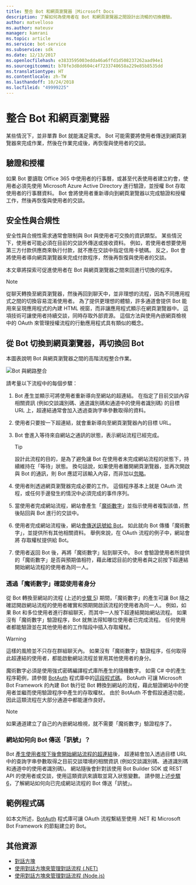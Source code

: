 ```yaml
---
title: 整合 Bot 和網頁瀏覽器 |Microsoft Docs
description: 了解如何為使用者在 Bot 和網頁瀏覽器之間設計出流暢的切換體驗。
author: matvelloso
ms.author: mateusv
manager: kamrani
ms.topic: article
ms.service: bot-service
ms.subservice: sdk
ms.date: 12/13/2017
ms.openlocfilehash: e3833595003edda46a6ffd1d508237262aad94e1
ms.sourcegitcommit: b78fe3d8dd604c4f7233740658a229e85b8535dd
ms.translationtype: HT
ms.contentlocale: zh-TW
ms.lasthandoff: 10/24/2018
ms.locfileid: "49999225"
---
```

# <a name="integrate-your-bot-with-a-web-browser"></a>整合 Bot 和網頁瀏覽器

某些情況下，並非單靠 Bot 就能滿足需求。 Bot 可能需要將使用者傳送到網頁瀏覽器來完成作業，然後在作業完成後，再恢復與使用者的交談。 

## <a name="authentication-and-authorization"></a>驗證和授權
如果 Bot 要讀取 Office 365 中使用者的行事曆，或甚至代表使用者建立約會，使用者必須先使用 Microsoft Azure Active Directory 進行驗證，並授權 Bot 存取使用者的行事曆資料。 Bot 會將使用者重新導向到網頁瀏覽器以完成驗證和授權工作，然後再恢復與使用者的交談。 

## <a name="security-and-compliance"></a>安全性與合規性
安全性與合規性需求通常會限制與 Bot 與使用者可交換的資訊類型。 某些情況下，使用者可能必須在目前的交談外傳送或接收資料。 例如，若使用者想要使用第三方付款供應商來執行付款，就不應在交談中指定信用卡號碼。 反之，Bot 會將使用者導向網頁瀏覽器來完成付款程序，然後再恢復與使用者的交談。

本文章將探索可促進使用者在 Bot 與網頁瀏覽器之間來回進行切換的程序。 

> [!NOTE]
> 從聊天轉換至網頁瀏覽器，然後再回到聊天中，並非理想的流程，因為不同應用程式之間的切換容易混淆使用者。 為了提供更理想的體驗，許多通道會提供 Bot 能用來呈現應用程式的內建 HTML 視窗，而非讓應用程式顯示在網頁瀏覽器中。 這項技術可讓使用者持續交談，同時存取外部資源。 這個方法與使用內嵌網頁檢視中的 OAuth 來管理授權流程的行動應用程式具有類似的概念。

## <a name="bot-to-web-browser-and-back-again"></a>從 Bot 切換到網頁瀏覽器，再切換回 Bot

本圖表說明 Bot 與網頁瀏覽器之間的高階流程整合作業。 

![Bot 與網路整合](~/media/bot-service-design-pattern-integrate-browser/bot-to-web1.png)

請考量以下流程中的每個步驟：

1. <a id="generate-hyperlink"></a>Bot 產生並顯示可將使用者重新導向至網站的超連結。 
   在指定了目前交談內容相關資訊 (例如交談識別碼、通道識別碼和通道中的使用者識別碼) 的目標 URL 上，超連結通常會加入透過查詢字串參數取得的資料。 

2. 使用者只要按一下超連結，就會重新導向至網頁瀏覽器內的目標 URL。 

3. Bot 會進入等待來自網站之通訊的狀態，表示網站流程已經完成。  
   > [!TIP]
   > 設計此流程的目的，是為了避免讓 Bot 在使用者未完成網站流程的狀態下，持續維持在「等待」狀態。 換句話說，如果使用者離開網頁瀏覽器，並再次開啟與 Bot 的通訊，則 Bot 應認可該輸入內容，而非加以[忽略](~/bot-service-design-navigation.md#the-mysterious-bot)。

4. 使用者則透過網頁瀏覽器完成必要的工作。 
   這個程序基本上就是 OAuth 流程，或任何手邊發生的情況中必須完成的事件序列。 

5. <a id="generate-magic-number"></a>當使用者完成網站流程，網站會產生「[魔術數字](#verify-identity)」並指示使用者複製該值，然後貼回與 Bot 進行的交談中。 

6. 使用者完成網站流程後，<a id="signal-to-bot"></a>網站[會傳送訊號給 Bot](#website-signal-to-bot)。 
   如此就向 Bot 傳播「魔術數字」，並提供所有其他相關資料。
   舉例來說，在 OAuth 流程的例子中，網站會將 存取權杖提供給 Bot。

7. 使用者返回 Bot 後，再將「魔術數字」貼到聊天中。 
   Bot 會驗證使用者所提供的「魔術數字」是否與預期值相符，藉此確認目前的使用者與之前按下超連結開始網站流程的使用者為同一人。 

### <a id="verify-identity"></a>透過「魔術數字」確認使用者身分

從 Bot 轉換至網站的流程 (上述的[步驟 5](#generate-magic-number)) 期間，「魔術數字」的產生可讓 Bot 隨之確認開啟網站流程的使用者確實和預期開啟該流程的使用者為同一人。 例如，如果 Bot 和多位使用者進行群組聊天，而其中一人按下超連結開始網站流程。 如果沒有「魔術數字」驗證程序，Bot 就無法得知哪位使用者已完成流程。 任何使用者都能驗證並在其他使用者的工作階段中插入存取權杖。 

> [!WARNING] 
> 這樣的風險並不只存在群組聊天內。 如果沒有「魔術數字」驗證程序，任何取得此超連結的使用者，都能啟動網站流程並冒用其他使用者的身分。 

魔術數字必須是使用強式密碼編譯程式庫所產生的隨機數字。 如需 C# 中的產生程序範例，請參閱 <a href="https://www.nuget.org/packages/BotAuth" target="_blank">BotAuth</a> 程式庫中的<a href="https://github.com/MicrosoftDX/botauth/tree/master/CSharp" target="_blank">這段程式碼</a>。 BotAuth 可讓 Microsoft Bot Framework 的內建 Bot 執行從 Bot 轉換到網站的流程，藉此驗證網站中的使用者並繼而使用驗證程序中產生的存取權杖。 由於 BotAuth 不會假設通道功能，因此這類流程在大部分通道中都能運作良好。 

> [!NOTE]
> 如果通道建立了自己的內嵌網站檢視，就不需要「魔術數字」驗證程序了。

### <a id="website-signal-to-bot"></a> 網站如何向 Bot 傳送「訊號」？

Bot [產生使用者按下後會開始網站流程的超連結](#generate-hyperlink)後， 超連結會加入透過目標 URL 中的查詢字串參數取得之目前交談環境的相關資訊 (例如交談識別碼、通道識別碼和通道中的使用者識別碼)。 網站隨後會針對該使用 Bot Builder SDK 或 REST API 的使用者或交談，使用這類資訊來讀取並寫入狀態變數。 請參閱上述[步驟 6](#signal-to-bot)，了解網站如何向已完成網站流程的 Bot 傳送「訊號」。

## <a name="sample-code"></a>範例程式碼

如本文所述，<a href="https://github.com/MicrosoftDX/botauth" target="_blank">BotAuth</a> 程式庫可讓 OAuth 流程繫結至使用 .NET 和 Microsoft Bot Framework 的節點建立的 Bot。

## <a name="additional-resources"></a>其他資源

- [對話方塊](~/dotnet/bot-builder-dotnet-dialogs.md)
- [使用對話方塊來管理對話流程 (.NET)](~/dotnet/bot-builder-dotnet-manage-conversation-flow.md)
- [使用對話方塊來管理對話流程 (Node.js)](~/nodejs/bot-builder-nodejs-manage-conversation-flow.md)
